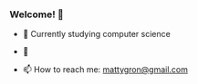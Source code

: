 ### Welcome! 👋

- 🌱 Currently studying 
computer science

- :hammer:

- 📫 How to reach me: 
mattygron@gmail.com
